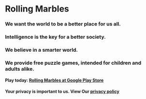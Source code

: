 # Rolling Marbles
### We want the world to be a better place for us all.
### Intelligence is the key for a better society.
### We believe in a smarter world.
### We provide free puzzle games, intended for children and adults alike.

#### Play today: [Rolling Marbles at Google Play Store](https://play.google.com/store/apps/details?id=com.github.gnudles.rollingmarbles)


#### Your privacy is important to us. View Our [privacy policy](https://gnudles.github.io/RollingMarbles/privacy.html)
